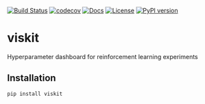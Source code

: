 [![Build Status](https://travis-ci.com/rlworkgroup/viskit.svg?branch=master)](https://travis-ci.com/rlworkgroup/viskit)
[![codecov](https://codecov.io/gh/rlworkgroup/viskit/branch/master/graph/badge.svg)](https://codecov.io/gh/rlworkgroup/viskit)
[![Docs](https://readthedocs.org/projects/viskit/badge)](http://viskit.readthedocs.org/en/latest/)
[![License](https://img.shields.io/badge/license-MIT-blue.svg)](https://github.com/rlworkgroup/viskit/blob/master/LICENSE)
[![PyPI version](https://badge.fury.io/py/viskit.svg)](https://badge.fury.io/py/viskit)

# viskit
Hyperparameter dashboard for reinforcement learning experiments

## Installation
```shell
pip install viskit
```
